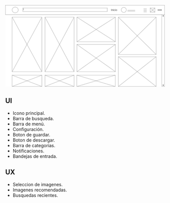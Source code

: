 ![Pinterest](assets/img/pinterest.png)

## UI

* Icono principal.
* Barra de busqueda.
* Barra de menú.
* Configuración.
* Boton de guardar.
* Boton de descargar.
* Barra de categorias.
* Notificaciones.
* Bandejas de entrada.

## UX

* Seleccion de imagenes.
* Imagenes recomendadas.
* Busquedas recientes.